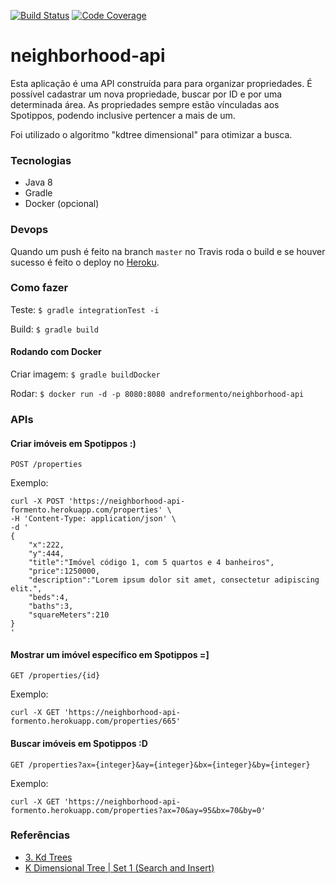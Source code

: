 [![Build Status](https://travis-ci.org/andreformento/neighborhood-api.svg?branch=master)](https://travis-ci.org/andreformento/neighborhood-api)
[![Code Coverage](https://codecov.io/gh/andreformento/neighborhood-api/branch/master/graph/badge.svg)](https://codecov.io/gh/andreformento/neighborhood-api)

# neighborhood-api
Esta aplicação é uma API construída para para organizar propriedades. É possível cadastrar um nova propriedade, buscar por ID e por uma determinada área. As propriedades sempre estão vínculadas aos Spotippos, podendo inclusive pertencer a mais de um.

Foi utilizado o algoritmo "kdtree dimensional" para otimizar a busca.

### Tecnologias

- Java 8
- Gradle
- Docker (opcional)

### Devops

Quando um push é feito na branch `master` no Travis roda o build e se houver sucesso é feito o deploy no [Heroku](https://neighborhood-api-formento.herokuapp.com/).

### Como fazer
Teste: `$ gradle integrationTest -i`

Build: `$ gradle build`

#### Rodando com Docker
Criar imagem: `$ gradle buildDocker`

Rodar: `$ docker run -d -p 8080:8080 andreformento/neighborhood-api`

### APIs

#### Criar imóveis em Spotippos :)

```
POST /properties
```
Exemplo:
```
curl -X POST 'https://neighborhood-api-formento.herokuapp.com/properties' \
-H 'Content-Type: application/json' \
-d '
{
    "x":222,
    "y":444,
    "title":"Imóvel código 1, com 5 quartos e 4 banheiros",
    "price":1250000,
    "description":"Lorem ipsum dolor sit amet, consectetur adipiscing elit.",
    "beds":4,
    "baths":3,
    "squareMeters":210
}
'
```

#### Mostrar um imóvel específico em Spotippos =]
```
GET /properties/{id}
```
Exemplo:
```
curl -X GET 'https://neighborhood-api-formento.herokuapp.com/properties/665'
```

#### Buscar imóveis em Spotippos :D
```
GET /properties?ax={integer}&ay={integer}&bx={integer}&by={integer}
```
Exemplo:
```
curl -X GET 'https://neighborhood-api-formento.herokuapp.com/properties?ax=70&ay=95&bx=70&by=0'
```

### Referências

- [3. Kd Trees](https://www.youtube.com/watch?v=W94M9D_yXKk)
- [K Dimensional Tree | Set 1 (Search and Insert)](http://www.geeksforgeeks.org/k-dimensional-tree)
